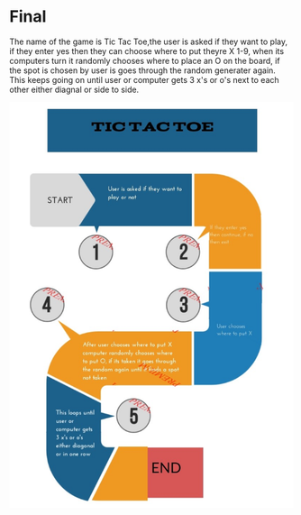# Final

The name of the game is Tic Tac Toe,the user is asked if they want to play, if they enter yes then they can choose where to put theyre X 1-9, when its computers turn it randomly chooses where to place an O on the board, if the spot is chosen by user is goes through the random generater again. This keeps going on until user or computer gets 3 x's or o's next to each other either diagnal or side to side. 

<img src="actual flowchart.jpg" >
